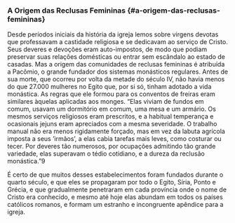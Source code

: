 ### A Origem das Reclusas Femininas {#a-origem-das-reclusas-femininas}

Desde períodos iniciais da história da igreja lemos sobre virgens devotas que professavam a castidade religiosa e se dedicavam ao serviço de Cristo. Seus deveres e devoções eram auto-impostos, de modo que podiam preservar suas relações domésticas ou entrar sem escândalo ao estado de casadas. Mas a origem das comunidades de reclusas femininas é atribuída a Pacômio, o grande fundador dos sistemas monásticos regulares. Antes de sua morte, que ocorreu por volta da metade do século IV, não havia menos do que 27.000 mulheres no Egito que, por si só, tinham adotado a vida monástica. As regras que ele formou para os conventos de freiras eram similares àquelas aplicadas aos monges. “Elas viviam de fundos em comum, usavam um dormitório em comum, uma mesa e um armário. Os mesmos serviços religiosos eram prescritos, e a habitual temperança e ocasionais jejuns eram apreciados com a mesma severidade. O trabalho manual não era menos rigidamente forçado, mas em vez da labuta agrícola imposta a seus ’irmãos’, a elas cabia tarefas mais leves, como costurar ou tecer. Por deveres tão numerosos, por ocupações admitindo tão grande variedade, elas superavam o tédio cotidiano, e a dureza da reclusão monástica.”9

É certo de que muitos desses estabelecimentos foram fundados durante o quarto século, e que eles se propagaram por todo o Egito, Síria, Ponto e Grécia, e que gradualmente penetraram em cada província onde o nome de Cristo era conhecido, e mesmo até hoje elas abundam em todos os países católicos romanos, e formam um estranho e incongruente apêndice para a igreja.